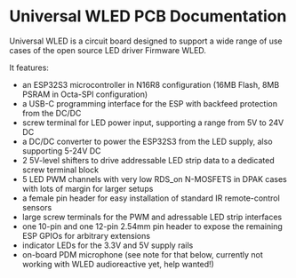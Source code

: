 # Universal WLED PCB Documentation

Universal WLED is a circuit board designed to support a wide range of use cases of the open source LED driver Firmware WLED.

It features:
- an ESP32S3 microcontroller in N16R8 configuration (16MB Flash, 8MB PSRAM in Octa-SPI configuration)
- a USB-C programming interface for the ESP with backfeed protection from the DC/DC
- screw terminal for LED power input, supporting a range from 5V to 24V DC
- a DC/DC converter to power the ESP32S3 from the LED supply, also supporting 5-24V DC
- 2 5V-level shifters to drive addressable LED strip data to a dedicated screw terminal block
- 5 LED PWM channels with very low RDS_on N-MOSFETS in DPAK cases with lots of margin for larger setups
- a female pin header for easy installation of standard IR remote-control sensors
- large screw terminals for the PWM and adressable LED strip interfaces
- one 10-pin and one 12-pin 2.54mm pin header to expose the remaining ESP GPIOs for arbitrary extensions
- indicator LEDs for the 3.3V and 5V supply rails
- on-board PDM microphone (see note for that below, currently not working with WLED audioreactive yet, help wanted!)